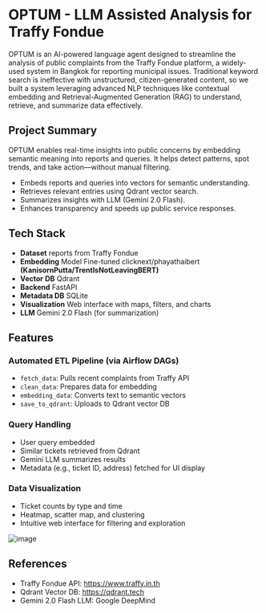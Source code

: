 # OPTUM - LLM Assisted Analysis for Traffy Fondue
OPTUM is an AI-powered language agent designed to streamline the analysis of public complaints from the Traffy Fondue platform, a widely-used system in Bangkok for reporting municipal issues. Traditional keyword search is ineffective with unstructured, citizen-generated content, so we built a system leveraging advanced NLP techniques like contextual embedding and Retrieval-Augmented Generation (RAG) to understand, retrieve, and summarize data effectively.

## Project Summary
OPTUM enables real-time insights into public concerns by embedding semantic meaning into reports and queries. It helps detect patterns, spot trends, and take action—without manual filtering.
- Embeds reports and queries into vectors for semantic understanding.
- Retrieves relevant entries using Qdrant vector search.
- Summarizes insights with LLM (Gemini 2.0 Flash).
- Enhances transparency and speeds up public service responses.

## Tech Stack
- **Dataset** reports from Traffy Fondue
- **Embedding** Model	Fine-tuned clicknext/phayathaibert  **(KanisornPutta/TrentIsNotLeavingBERT)**
- **Vector** **DB**	Qdrant
- **Backend**	FastAPI
- **Metadata DB**	SQLite
- **Visualization**	Web interface with maps, filters, and charts
- **LLM**	Gemini 2.0 Flash (for summarization)

## Features
### Automated ETL Pipeline (via Airflow DAGs)
- `fetch_data`: Pulls recent complaints from Traffy API
- `clean_data`: Prepares data for embedding
- `embedding_data`: Converts text to semantic vectors
- `save_to_qdrant`: Uploads to Qdrant vector DB

### Query Handling
- User query embedded
- Similar tickets retrieved from Qdrant
- Gemini LLM summarizes results
- Metadata (e.g., ticket ID, address) fetched for UI display

### Data Visualization
- Ticket counts by type and time
- Heatmap, scatter map, and clustering
- Intuitive web interface for filtering and exploration

![image](https://github.com/user-attachments/assets/66a10e50-d15c-45aa-9244-67d6bc28245d)


## References
- Traffy Fondue API: https://www.traffy.in.th
- Qdrant Vector DB: https://qdrant.tech
- Gemini 2.0 Flash LLM: Google DeepMind

